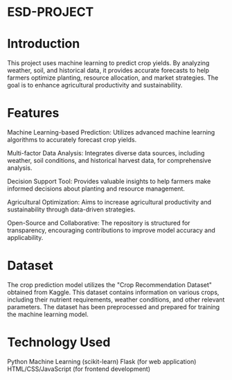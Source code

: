 # ESD-PROJECT
# Introduction
This project uses machine learning to predict crop yields. By analyzing weather, soil, and historical data, it provides accurate forecasts to help farmers optimize planting, resource allocation, and market strategies. The goal is to enhance agricultural productivity and sustainability.
# Features
Machine Learning-based Prediction: Utilizes advanced machine learning algorithms to accurately forecast crop yields.

Multi-factor Data Analysis: Integrates diverse data sources, including weather, soil conditions, and historical harvest data, for comprehensive analysis.

Decision Support Tool: Provides valuable insights to help farmers make informed decisions about planting and resource management.

Agricultural Optimization: Aims to increase agricultural productivity and sustainability through data-driven strategies.

Open-Source and Collaborative: The repository is structured for transparency, encouraging contributions to improve model accuracy and applicability.
# Dataset
The crop prediction model utilizes the "Crop Recommendation Dataset" obtained from Kaggle. This dataset contains information on various crops, including their nutrient requirements, weather conditions, and other relevant parameters. The dataset has been preprocessed and prepared for training the machine learning model.
# Technology Used
Python
Machine Learning (scikit-learn)
Flask (for web application)
HTML/CSS/JavaScript (for frontend development)
